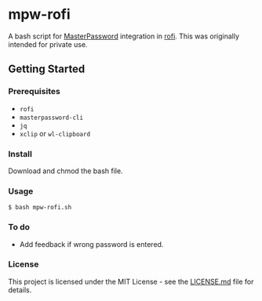 # mpw-rofi
A bash script for [MasterPassword](https://gitlab.com/MasterPassword/MasterPassword) integration in [rofi](https://github.com/davatorium/rofi). This was originally intended for private use.
## Getting Started
### Prerequisites
- `rofi`
- `masterpassword-cli`
- `jq`
- `xclip` or `wl-clipboard`
### Install
Download and chmod the bash file.
### Usage
`$ bash mpw-rofi.sh`
### To do
- Add feedback if wrong password is entered.
### License
This project is licensed under the MIT License - see the [LICENSE.md](LICENSE.md) file for details.
